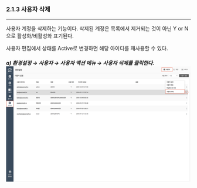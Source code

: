 ### 2.1.3 사용자 삭제

---

사용자 계정을 삭제하는 기능이다. 삭제된 계정은 목록에서 제거되는 것이 아닌  Y or N 으로 활성화/비활성화 표기된다.

사용자 편집에서 상태를 Active로 변경하면 해당 아이디를 재사용할 수 있다.

##### a\) 환경설정 → 사용자 → 사용자 액션 메뉴 → 사용자 삭제를 클릭한다.![](/assets/KR/3.0.0/2.1.3_1.png)



